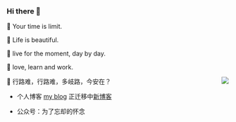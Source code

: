 ### Hi there 👋

🌱 Your time is limit.

🌱 Life is beautiful.

🌱 live for the moment, day by day.

🌱 love, learn and work.

🌱 行路难，行路难，多岐路，今安在？
<img align="right" src="https://github-readme-stats.vercel.app/api?username=tang-yue&show_icons=true&icon_color=0366d6&text_color=24292e&bg_color=ffffff&hide_title=true" />


- 个人博客 [my blog](https://github.com/tang-yue/my-blog) 正迁移中[新博客](https://tang-yue.github.io/)
<!-- - 知乎账号 [知乎](https://www.zhihu.com/people/tang-yue-35) -->
- 公众号：为了忘却的怀念
<!--
**tang-yue/tang-yue** is a ✨ _special_ ✨ repository because its `README.md` (this file) appears on your GitHub profile.

Here are some ideas to get you started:

- 🔭 I’m currently working on ...
- 🌱 I’m currently learning ...
- 👯 I’m looking to collaborate on ...
- 🤔 I’m looking for help with ...
- 💬 Ask me about ...
- 📫 How to reach me: ...
- 😄 Pronouns: ...
- ⚡ Fun fact: ...
-->
